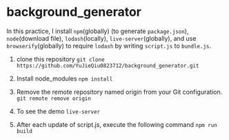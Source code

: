 # background_generator

In this practice, I install `npm`(globally) (to generate `package.json`), `node`(download file), `lodash`(locally), `live-server`(globally), and use `browserify`(globally) to require `lodash` by writing `script.js` to `bundle.js`.

1. clone this repository
    `git clone https://github.com/YuJieQiu0823712/background_generator.git`

2. Install node_modules
    `npm install`

3. Remove the remote repository named origin from your Git configuration.
    `git remote remove origin`

4. To see the demo
    `live-server`

5. After each update of script.js, execute the following command
    `npm run build`